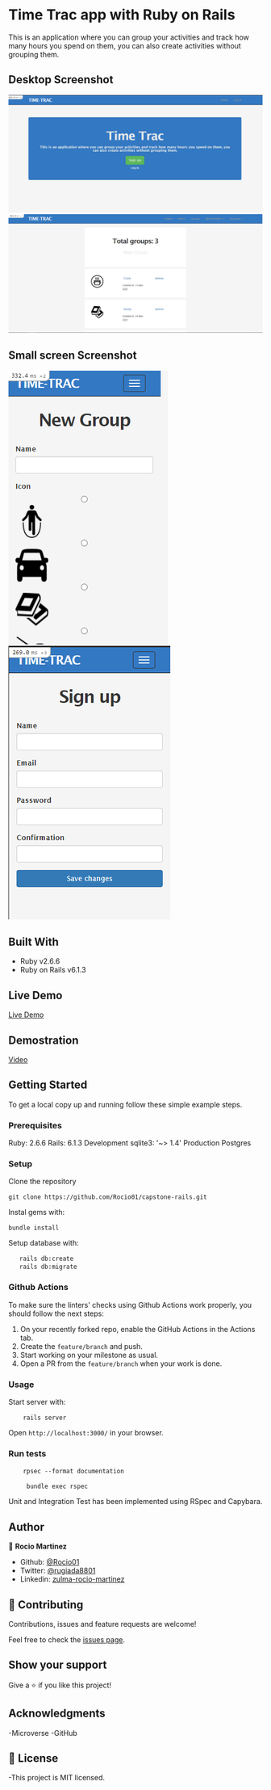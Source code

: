 # Time Trac app with Ruby on Rails

This is an application where you can group your activities and track how many hours you spend on them, you can also create activities without grouping them.

## Desktop Screenshot

![screenshot Home-page](app/assets/images/signup.PNG)
![screenshot Groups-page](app/assets/images/groups.PNG)

## Small screen Screenshot

![NewGroup-page](app/assets/images/new_group.PNG)
![screenshot Signup-page](app/assets/images/signup_small.PNG)

## Built With

- Ruby v2.6.6
- Ruby on Rails v6.1.3

## Live Demo

[Live Demo](https://gentle-ocean-23050.herokuapp.com/)

## Demostration

[Video](https://www.loom.com/share/efc112c8dfd34cd8845419e3a5b99e58)

## Getting Started

To get a local copy up and running follow these simple example steps.

### Prerequisites

Ruby: 2.6.6
Rails: 6.1.3
Development sqlite3: '~> 1.4'
Production Postgres

### Setup

Clone the repository

```
git clone https://github.com/Rocio01/capstone-rails.git
```

Instal gems with:

```
bundle install
```

Setup database with:

```
   rails db:create
   rails db:migrate
```

### Github Actions

To make sure the linters' checks using Github Actions work properly, you should follow the next steps:

1. On your recently forked repo, enable the GitHub Actions in the Actions tab.
2. Create the `feature/branch` and push.
3. Start working on your milestone as usual.
4. Open a PR from the `feature/branch` when your work is done.


### Usage

Start server with:

```
    rails server
```

Open `http://localhost:3000/` in your browser.

### Run tests

```
    rpsec --format documentation
```
```
     bundle exec rspec
```
   
Unit and Integration Test has been implemented using RSpec and Capybara.


## Author


👤 **Rocio Martinez**

- Github: [@Rocio01](https://github.com/Rocio01)
- Twitter: [@rugiada8801](https://twitter.com/rugiada8801)
- Linkedin: [zulma-rocio-martinez](https://www.linkedin.com/in/zulma-rocio-martinez)

## 🤝 Contributing

Contributions, issues and feature requests are welcome!

Feel free to check the [issues page](issues/).

## Show your support

Give a ⭐️ if you like this project!

## Acknowledgments

-Microverse
-GitHub



## 📝 License

-This project is MIT licensed.